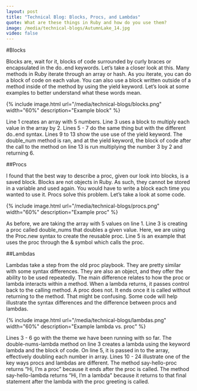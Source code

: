```yaml
---
layout: post
title: "Technical Blog: Blocks, Procs, and Lambdas"
quote: What are these things in Ruby and how do you use them?
image: /media/technical-blogs/AutumnLake_14.jpg
video: false
---
```


#Blocks

Blocks are, wait for it, blocks of code surrounded by curly braces or encapsulated in the do..end keywords. Let’s take a closer look at this. Many methods in Ruby iterate through an array or hash. As you iterate, you can do a block of code on each value. You can also use a block written outside of a method inside of the method by using the yield keyword. Let’s look at some examples to better understand what these words mean.

{% include image.html url="/media/technical-blogs/blocks.png" width="60%" description="Example block" %}

Line 1 creates an array with 5 numbers. Line 3 uses a block to multiply each value in the array by 2. Lines 5 - 7 do the same thing but with the different do..end syntax. Lines 9 to 13 show the use use of the yield keyword. The double_num method is ran, and at the yield keyword, the block of code after the call to the method on line 13 is run multiplying the number 3 by 2 and returning 6.

##Procs

I found that the best way to describe a proc, given our look into blocks, is a saved block. Blocks are not objects in Ruby. As such, they cannot be stored in a variable and used again. You would have to write a block each time you wanted to use it. Procs solve this problem. Let’s take a look at some code. 

{% include image.html url="/media/technical-blogs/procs.png" width="60%" description="Example proc" %}

As before, we are taking the array with 5 values on line 1. Line 3 is creating a proc called double_nums that doubles a given value. Here, we are using the Proc.new syntax to create the reusable proc. Line 5 is an example that uses the proc through the & symbol which calls the proc.

##Lambdas

Lambdas take a step from the old proc playbook. They are pretty similar with some syntax differences. They are also an object, and they offer the ability to be used repeatedly. The main difference relates to how the proc or lambda interacts within a method. When a lambda returns, it passes control back to the calling method. A proc does not. It ends once it is called without returning to the method. That might be confusing. Some code will help illustrate the syntax differences and the difference between procs and lambdas.

{% include image.html url="/media/technical-blogs/lambdas.png" width="60%" description="Example lambda vs. proc" %}

Lines 3 - 6 go with the theme we have been running with so far. The double-nums-lambda method on line 3 creates a lambda using the keyword lambda and the block of code. On line 5, it is passed in to the array, effectively doubling each number in array. Lines 10 - 24 illustrate one of the key ways procs and lambdas are different. The method say-hello-proc returns “Hi, I’m a proc” because it ends after the proc is called. The method say-hello-lambda returns “Hi, I’m a lambda" because it returns to that final statement after the lambda with the proc greeting is called.